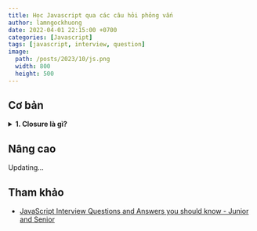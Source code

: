 ```yaml
---
title: Học Javascript qua các câu hỏi phỏng vấn
author: lamngockhuong
date: 2022-04-01 22:15:00 +0700
categories: [Javascript]
tags: [javascript, interview, question]
image:
  path: /posts/2023/10/js.png
  width: 800
  height: 500
---
```

## Cơ bản

<details>
<summary><b>1. Closure là gì?</b></summary>
Closure là một dạng function nằm trong một function khác. Function bên trong có quyền truy cập vào scope (phạm vi) và các tham số của function bên ngoài ngay cả khi function bên ngoài đã trả về
</details>

## Nâng cao

Updating...

## Tham khảo

+ [JavaScript Interview Questions and Answers you should know - Junior and Senior](https://dev.to/frontendengineer/top-10-javascript-interview-questions-and-answers-you-should-know-junior-and-senior-3943)
